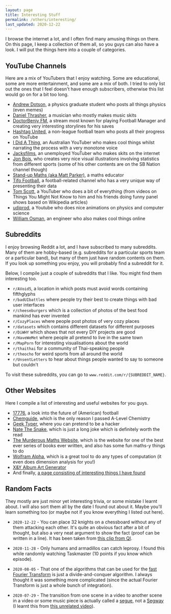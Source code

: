```yaml
---
layout: page
title: Interesting Stuff
permalink: /others/interesting/
last_updated: 2020-12-22
---
```

I browse the internet a lot, and I often find many amusing things on there. On this page, I keep a collection of them all, so you guys can also have a look. I will put the things here into a couple of categories. 

## YouTube Channels

Here are a mix of YouTubers that I enjoy watching. Some are educational, some are more entertainment, and some are a mix of both. I tried to only list out the ones that I feel doesn't have enough subscribers, otherwise this list would go on for a bit too long.

- <a href="https://www.youtube.com/channel/UCnFmWQbVW_YbqPQZGNuq8sA">Andrew Dotson</a>, a physics graduate student who posts all things physics (even memes)
- <a href="https://www.youtube.com/user/muffinman3000">Daniel Thrasher</a>, a musician who mostly makes music skits
- <a href="https://www.youtube.com/user/DoctorBenjyFM">DoctorBenjy FM</a>, a stream most known for playing Football Manager and creating very interesting storylines for his saves
- <a href="https://www.youtube.com/user/spencerbets">Hashtag United</a>, a non-league football team who posts all their progress on YouTube
- <a href="https://www.youtube.com/channel/UCJLZe_NoiG0hT7QCX_9vmqw">I Did A Thing</a>, an Australian YouTuber who makes cool things whilst narrating the process with a very monotone voice
- <a href="https://www.youtube.com/user/jacksfilms">Jacksfilms</a>, an unemployed YouTuber who makes skits on the internet
- <a href="https://www.youtube.com/user/jonbois">Jon Bois</a>, who creates very nice visual illustrations involving statistics from different sports (some of his other contents are on the SB Nation channel though)
- <a href="https://www.youtube.com/user/standupmaths">Stand-up Maths (aka Matt Parker)</a>, a maths educator
- <a href="https://www.youtube.com/channel/UCGYYNGmyhZ_kwBF_lqqXdAQ">Tifo Football</a>, a football-related channel who has a very unique way of presenting their data
- <a href="https://www.youtube.com/user/enyay">Tom Scott</a>, a YouTuber who does a bit of everything (from videos on Things You Might Not Know to him and his friends doing funny panel shows based on Wikipedia articles)
- <a href="https://www.youtube.com/channel/UCcf4LQogGFtYzPhq05uHE4g">udiprod</a>, a Youtube who does nice animations on physics and computer science
- <a href="https://www.youtube.com/channel/UCfMJ2MchTSW2kWaT0kK94Yw">William Osman</a>, an engineer who also makes cool things online

## Subreddits

I enjoy browsing Reddit a lot, and I have subscribed to many subreddits. Many of them are hobby-based (e.g. subreddits for a particular sports team or a particular band), but many of them just have random contents on them. If you look up something you enjoy, you will probably find a subreddit for it.

Below, I compile just a couple of subreddits that I like. You might find them interesting too.

- `r/AVoid5`, a location in which posts must avoid words containing fifthglyphs
- `r/badUIbattles` where people try their best to create things with bad user interfaces
- `r/cheeseburgers` which is a collection of photos of the best food mankind has ever invented
- `r/CozyPlaces` where people post photos of very cozy places
- `r/datasets` which contains different datasets for different purposes
- `r/DiWHY` which shows that not every DIY projects are good
- `r/HaveWeMet` where people all pretend to live in the same town
- `r/MapPorn` for interesting visualisations about the world
- `r/thaithai` for a community of Thai-speaking people
- `r/theocho` for weird sports from all around the world
- `r/UnsentLetters` to hear about things people wanted to say to someone but couldn't

To visit these subreddits, you can go to `www.reddit.com/r/{SUBREDDIT_NAME}`.

## Other Websites

Here I compile a list of interesting and useful websites for you guys.

- <a href="https://www.sbnation.com/a/17776-football/chapter-1">17776</a>, a look into the future of (American) football
- <a href="http://www.chemguide.co.uk/">Chemguide</a>, which is the only reason I passed A-Level Chemistry
- <a href="https://geektyper.com/">Geek Typer</a>, where you can pretend to be a hacker
- <a href="https://natethesnake.com/">Nate The Snake</a>, which is just a long joke which is definitely worth the read
- <a href="http://murderousmaths.co.uk/">The Murderous Maths Website</a>, which is the website for one of the best ever series of books ever written, and also has some fun maths-y things to do
- <a href="https://www.wolframalpha.com">Wolfram Alpha</a>, which is a great tool to do any types of computation (it even does dimension analysis for you!)
- <a href="http://ditonus.com/coldcode/">X&Y Album Art Generator</a>
- And finally, <a href="/others/interesting/">a page consisting of interesting things I have found</a>

## Random Facts

They mostly are just minor yet interesting trivia, or some mistake I learnt about. I will also sort them all by the date I found out about it. Maybe you'll learn something too (or maybe not if you know everything I listed out here).

- `2020-12-22` - You can place 32 knights on a chessboard without any of them attacking each other. It's quite an obvious fact after a bit of thought, but also a very neat argument to show the fact (proof can be written in a line). It has been taken from <a href="https://www.youtube.com/watch?v=mV2e2aokU-0">this clip from QI</a>.

- `2020-11-28` - Only humans and armadillos can catch leprosy. I found this while randomly watching Taskmaster (10 points if you know which episode).

- `2020-08-05` - That one of the algorithms that can be used for the <a href="https://en.wikipedia.org/wiki/Fast_Fourier_transform">fast Fourier Transform</a> is just a divide-and-conquer algorithm. I always thought it was something more complicated (since the actual Fourier Transform is just a whole bunch of integration).

- `2020-07-29` - The transition from one scene in a video to another scene in a video or some music piece is actually called a <a href="https://www.merriam-webster.com/dictionary/segue">segue</a>, not a <a href="https://en.wikipedia.org/wiki/Segway">Segway</a> (I learnt this from <a href="https://www.youtube.com/watch?v=WVDQEoe6ZWY">this unrelated video</a>).
